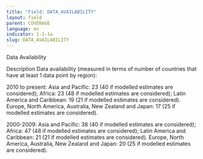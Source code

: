 ```yaml
---
title: "Field: DATA_AVAILABILITY"
layout: field
parent: COVERAGE
language: en
indicator: 1-1-1a
slug: DATA_AVAILABILITY
---
```

Data Availability

Description
Data availability (measured in terms of number of countries that have at least 1 data point by region): 

2010 to present: 
Asia and Pacific: 23 (40 if modelled estimates are considered); Africa: 23 (48 if modelled estimates are considered); Latin America and Caribbean: 19 (21 if modelled estimates are considered). Europe, North America, Australia, New Zealand and Japan: 17 (25 if modelled estimates are considered). 

2000-2009: 
Asia and Pacific: 38 (40 if modelled estimates are considered); Africa: 47 (48 if modelled estimates are considered); Latin America and Caribbean: 21 (21 if modelled estimates are considered). Europe, North America, Australia, New Zealand and Japan: 20 (25 if modelled estimates are considered).